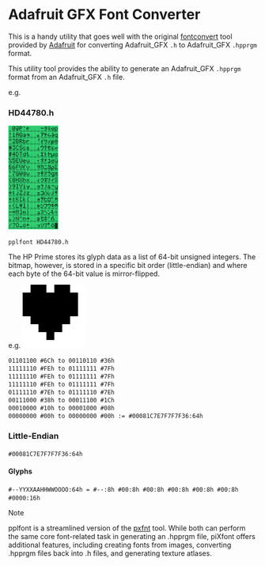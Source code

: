 # Adafruit GFX Font Converter
This is a handy utility that goes well with the original [fontconvert](https://github.com/adafruit/Adafruit-GFX-Library/tree/master/fontconvert) tool provided by [Adafruit](https://www.adafruit.com/) for converting Adafruit_GFX `.h` to Adafruit_GFX `.hpprgm` format.

This utility tool provides the ability to generate an Adafruit_GFX `.hpprgm` format from an Adafruit_GFX `.h` file.

e.g.
### HD44780.h
<img src="https://github.com/Insoft-UK/PrimeSDK/blob/main/assets/HD44780.png" width="20%" >

```
pplfont HD44780.h
```

The HP Prime stores its glyph data as a list of 64-bit unsigned integers. The bitmap, however, is stored in a specific bit order (little-endian) and where each byte of the 64-bit value is mirror-flipped.

e.g.
<img src="https://github.com/Insoft-UK/PrimeSDK/blob/main/assets/Hart.png" width="128" >
```
01101100 #6Ch to 00110110 #36h
11111110 #FEh to 01111111 #7Fh
11111110 #FEh to 01111111 #7Fh
11111110 #FEh to 01111111 #7Fh
01111110 #7Eh to 01111110 #7Eh
00111000 #38h to 00011100 #1Ch
00010000 #10h to 00001000 #08h
00000000 #00h to 00000000 #00h := #00081C7E7F7F7F36:64h
```

### Little-Endian
`#00081C7E7F7F7F36:64h`
#### Glyphs
`#--YYXXAAHHWWOOOO:64h = #--:8h #00:8h #00:8h #00:8h #00:8h #00:8h #0000:16h`

> [!NOTE]
pplfont is a streamlined version of the [pxfnt](https://github.com/Insoft-UK/piXfont) tool. While both can perform the same core font-related task in generating an .hpprgm file, piXfont offers additional features, including creating fonts from images, converting .hpprgm files back into .h files, and generating texture atlases.

